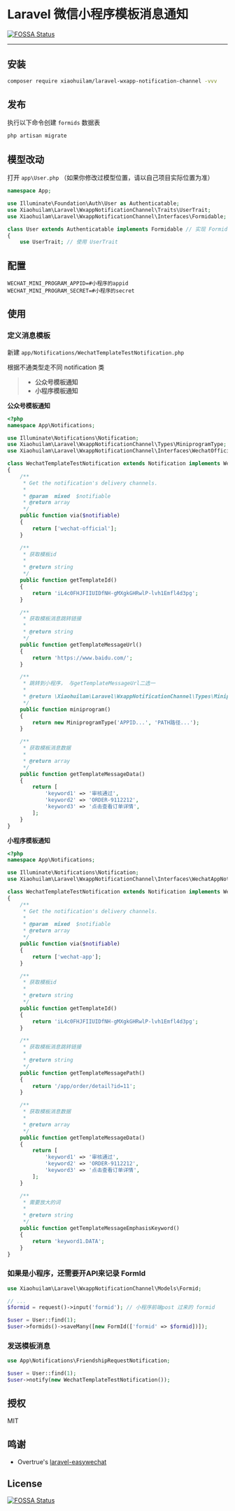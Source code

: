 # Laravel 微信小程序模板消息通知
[![FOSSA Status](https://app.fossa.io/api/projects/git%2Bgithub.com%2Fxiaohuilam%2Flaravel-wxapp-notification-channel.svg?type=shield)](https://app.fossa.io/projects/git%2Bgithub.com%2Fxiaohuilam%2Flaravel-wxapp-notification-channel?ref=badge_shield)

---

## 安装
```bash
composer require xiaohuilam/laravel-wxapp-notification-channel -vvv
```

## 发布
执行以下命令创建 `formids` 数据表
```bash
php artisan migrate
```

## 模型改动

打开 `app\User.php` （如果你修改过模型位置，请以自己项目实际位置为准）
```php
namespace App;

use Illuminate\Foundation\Auth\User as Authenticatable;
use Xiaohuilam\Laravel\WxappNotificationChannel\Traits\UserTrait;
use Xiaohuilam\Laravel\WxappNotificationChannel\Interfaces\Formidable;

class User extends Authenticatable implements Formidable // 实现 Formidable
{
    use UserTrait; // 使用 UserTrait
```

## 配置
```env
WECHAT_MINI_PROGRAM_APPID=#小程序的appid
WECHAT_MINI_PROGRAM_SECRET=#小程序的secret
```

## 使用

### 定义消息模板

新建 `app/Notifications/WechatTemplateTestNotification.php`

根据不通类型走不同 notification 类
>* **公众号模板通知**
>* **小程序模板通知**

**公众号模板通知**
```php
<?php
namespace App\Notifications;

use Illuminate\Notifications\Notification;
use Xiaohuilam\Laravel\WxappNotificationChannel\Types\MiniprogramType;
use Xiaohuilam\Laravel\WxappNotificationChannel\Interfaces\WechatOfficialNotificationable;

class WechatTemplateTestNotification extends Notification implements WechatOfficialNotificationable
{
    /**
     * Get the notification's delivery channels.
     *
     * @param  mixed  $notifiable
     * @return array
     */
    public function via($notifiable)
    {
        return ['wechat-official'];
    }

    /**
     * 获取模板id
     *
     * @return string
     */
    public function getTemplateId()
    {
        return 'iL4c0FHJFIIUIDfNH-gMXgkGHRwlP-lvh1Emfl4d3pg';
    }

    /**
     * 获取模板消息跳转链接
     *
     * @return string
     */
    public function getTemplateMessageUrl()
    {
        return 'https://www.baidu.com/';
    }

    /**
     * 跳转到小程序， 与getTemplateMessageUrl二选一
     *
     * @return \Xiaohuilam\Laravel\WxappNotificationChannel\Types\MiniprogramType
     */
    public function miniprogram()
    {
        return new MiniprogramType('APPID...', 'PATH路径...');
    }

    /**
     * 获取模板消息数据
     *
     * @return array
     */
    public function getTemplateMessageData()
    {
        return [
            'keyword1' => '审核通过',
            'keyword2' => 'ORDER-9112212',
            'keyword3' => '点击查看订单详情',
        ];
    }
}
```

**小程序模板通知**
```php
<?php
namespace App\Notifications;

use Illuminate\Notifications\Notification;
use Xiaohuilam\Laravel\WxappNotificationChannel\Interfaces\WechatAppNotificationable;

class WechatTemplateTestNotification extends Notification implements WechatAppNotificationable
{
    /**
     * Get the notification's delivery channels.
     *
     * @param  mixed  $notifiable
     * @return array
     */
    public function via($notifiable)
    {
        return ['wechat-app'];
    }

    /**
     * 获取模板id
     *
     * @return string
     */
    public function getTemplateId()
    {
        return 'iL4c0FHJFIIUIDfNH-gMXgkGHRwlP-lvh1Emfl4d3pg';
    }

    /**
     * 获取模板消息跳转链接
     *
     * @return string
     */
    public function getTemplateMessagePath()
    {
        return '/app/order/detail?id=11';
    }

    /**
     * 获取模板消息数据
     *
     * @return array
     */
    public function getTemplateMessageData()
    {
        return [
            'keyword1' => '审核通过',
            'keyword2' => 'ORDER-9112212',
            'keyword3' => '点击查看订单详情',
        ];
    }

    /**
     * 需要放大的词
     *
     * @return string
     */
    public function getTemplateMessageEmphasisKeyword()
    {
        return 'keyword1.DATA';
    }
}
```

### 如果是小程序，还需要开API来记录 FormId
```php
use Xiaohuilam\Laravel\WxappNotificationChannel\Models\Formid;

// ...
$formid = request()->input('formid'); // 小程序前端post 过来的 formid

$user = User::find(1);
$user->formids()->saveMany([new FormId(['formid' => $formid])]);
```

### 发送模板消息

```php
use App\Notifications\FriendshipRequestNotification;

$user = User::find(1);
$user->notify(new WechatTemplateTestNotification());
```

## 授权
MIT

## 鸣谢
- Overtrue's [laravel-easywechat](https://github.com/overtrue/laravel-wechat)

## License
[![FOSSA Status](https://app.fossa.io/api/projects/git%2Bgithub.com%2Fxiaohuilam%2Flaravel-wxapp-notification-channel.svg?type=large)](https://app.fossa.io/projects/git%2Bgithub.com%2Fxiaohuilam%2Flaravel-wxapp-notification-channel?ref=badge_large)